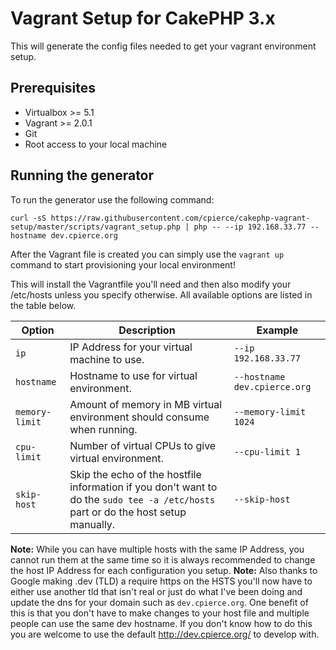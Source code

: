 # Vagrant Setup for CakePHP 3.x

This will generate the config files needed to get your vagrant environment setup.

## Prerequisites

- Virtualbox >= 5.1
- Vagrant >= 2.0.1
- Git
- Root access to your local machine

## Running the generator

To run the generator use the following command:

```
curl -sS https://raw.githubusercontent.com/cpierce/cakephp-vagrant-setup/master/scripts/vagrant_setup.php | php -- --ip 192.168.33.77 --hostname dev.cpierce.org
```

After the Vagrant file is created you can simply use the `vagrant up` command to start provisioning your local environment!

This will install the Vagrantfile you'll need and then also modify your /etc/hosts unless you specify otherwise.  All available options are listed in the table below.

| Option           | Description                                                             | Example                      |
|------------------|-------------------------------------------------------------------------|------------------------------|
| `ip`           | IP Address for your virtual machine to use.                             | `--ip 192.168.33.77` |
| `hostname`     | Hostname to use for virtual environment.                                | `--hostname dev.cpierce.org`     |
| `memory-limit` | Amount of memory in MB virtual environment should consume when running. | `--memory-limit 1024`        |
| `cpu-limit`    | Number of virtual CPUs to give virtual environment.                     | `--cpu-limit 1`              |
| `skip-host`    | Skip the echo of the hostfile information if you don't want to do the `sudo tee -a /etc/hosts` part or do the host setup manually.                          | `--skip-host` |

**Note:** While you can have multiple hosts with the same IP Address, you cannot run them at the same time so it is always recommended to change the host IP Address for each configuration you setup.
**Note:** Also thanks to Google making .dev (TLD) a require https on the HSTS you'll now have to either use another tld that isn't real or just do what I've been doing and update the dns for your domain such
as `dev.cpierce.org`.  One benefit of this is that you don't have to make changes to your host file and multiple people can use the same dev hostname. If you don't know how to do this you are welcome to use
the default http://dev.cpierce.org/ to develop with.
